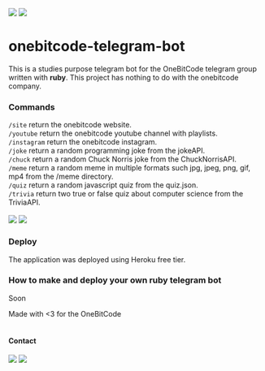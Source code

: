 [<img src="https://img.shields.io/badge/Ruby-2.7.1-red">]()
[<img src="https://img.shields.io/badge/Gem-telegram/bot-blue">](https://github.com/atipugin/telegram-bot-ruby)<br>
# onebitcode-telegram-bot
This is a studies purpose telegram bot for the OneBitCode telegram group written with <b>ruby</b>. This project has nothing to do with the onebitcode company.
### Commands
``/site`` return the onebitcode website.<br>
``/youtube`` return the onebitcode youtube channel with playlists.<br>
``/instagram`` return the onebitcode instagram.<br>
``/joke`` return a random programming joke from the jokeAPI.<br>
``/chuck`` return a random Chuck Norris joke from the ChuckNorrisAPI.<br>
``/meme`` return a random meme in multiple formats such jpg, jpeg, png, gif, mp4 from the /meme directory.<br>
``/quiz`` return a random javascript quiz from the quiz.json.<br>
``/trivia`` return two true or false quiz about computer science from the TriviaAPI.<br>
<br>
<img src="https://i.imgur.com/SRi3eKw.png"> <img src="https://i.imgur.com/lbySua9.png">

### Deploy
The application was deployed using Heroku free tier.

### How to make and deploy your own ruby telegram bot
Soon

Made with <3 for the OneBitCode<br><br>
#### Contact
[<img src="https://img.shields.io/badge/Telegram-@gnm280-blue">](https://t.me/gnm280)
[<img src="https://img.shields.io/badge/LinkedIn-Gregory Mayer-green">](https://www.linkedin.com/in/gregory-nicholas-mayer-373742232/)
